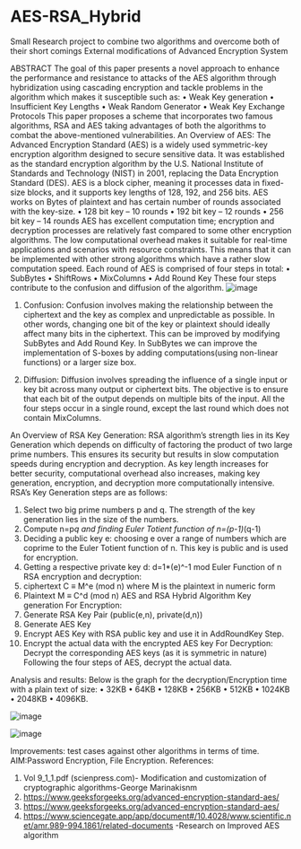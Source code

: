 # AES-RSA_Hybrid
Small Research project to combine two algorithms and overcome both of their short comings
External modifications of Advanced Encryption System      

ABSTRACT
The goal of this paper presents a novel approach to enhance the performance and resistance to attacks of the AES algorithm through hybridization using cascading encryption and tackle problems in the algorithm which makes it susceptible such as:
•	Weak Key generation
•	Insufficient Key Lengths
•	Weak Random Generator
•	Weak Key Exchange Protocols
This paper proposes a scheme that incorporates two famous algorithms, RSA and AES taking advantages of both the algorithms to combat the above-mentioned vulnerabilities. 
An Overview of AES:
The Advanced Encryption Standard (AES) is a widely used symmetric-key encryption algorithm designed to secure sensitive data. It was established as the standard encryption algorithm by the U.S. National Institute of Standards and Technology (NIST) in 2001, replacing the Data Encryption Standard (DES). AES is a block cipher, meaning it processes data in fixed-size blocks, and it supports key lengths of 128, 192, and 256 bits. AES works on Bytes of plaintext and has certain number of rounds associated with the key-size.
•	128 bit key – 10 rounds
•	192 bit key – 12 rounds
•	256 bit key – 14 rounds
AES has excellent computation time; encryption and decryption processes are relatively fast compared to some other encryption algorithms. The low computational overhead makes it suitable for real-time applications and scenarios with resource constraints. This means that it can be implemented with other strong algorithms which have a rather slow computation speed.
Each round of AES is comprised of four steps in total:
•	SubBytes
•	ShiftRows
•	MixColumns
•	Add Round Key
These four steps contribute to the confusion and diffusion of the algorithm.
![image](https://github.com/DhruvPawar22/AES-RSA_Hybrid/assets/90130789/8b77a0c6-e982-4298-9a41-2022b1f81ec0)

1.	Confusion: Confusion involves making the relationship between the ciphertext and the key as complex and unpredictable as possible. In other words, changing one bit of the key or plaintext should ideally affect many bits in the ciphertext. This can be improved by modifying SubBytes and Add Round Key.
In SubBytes we can improve the implementation of S-boxes by adding computations(using non-linear functions) or a larger size box.
	
2.	Diffusion: Diffusion involves spreading the influence of a single input or key bit across many output or ciphertext bits. The objective is to ensure that each bit of the output depends on multiple bits of the input. 
All the four steps occur in a single round, except the last round which does not contain MixColumns.
 
An Overview of RSA Key Generation:
RSA algorithm’s strength lies in its Key Generation which depends on difficulty of factoring the product of two large prime numbers. This ensures its security but results in slow computation speeds during encryption and decryption. As key length increases for better security, computational overhead also increases, making key generation, encryption, and decryption more computationally intensive. 
RSA’s Key Generation steps are as follows:
1.	Select two big prime numbers p and q. The strength of the key generation lies in the size of the numbers.
2.	Compute n=p*q and finding Euler Totient function of n=(p-1)*(q-1)
3.	Deciding a public key e: choosing e over a range of numbers which are coprime to the Euler Totient function of n. This key is public and is used for encryption.
4.	Getting a respective private key d: d=1*(e)^-1 mod Euler Function of n
RSA encryption and decryption:
1.	ciphertext C ≡ M^e (mod n) where M is the plaintext in numeric form
2.	Plaintext M ≡ C^d (mod n)
AES and RSA Hybrid Algorithm Key generation
For Encryption:
1.	Generate RSA Key Pair (public(e,n), private(d,n))
2.	Generate AES Key
3.	Encrypt AES Key with RSA public key and use it in AddRoundKey Step.
4.	Encrypt the actual data with the encrypted AES key
      For Decryption:
Decrypt the corresponding AES keys (as it is symmetric in nature) Following the four steps of AES, decrypt the actual data.
 


Analysis and results:
Below is the graph for the decryption/Encryption time with a plain text of size:
•	32KB
•	64KB
•	128KB
•	256KB
•	512KB
•	1024KB
•	2048KB
•	4096KB. 
 
![image](https://github.com/DhruvPawar22/AES-RSA_Hybrid/assets/90130789/21a27cd3-1d7d-435a-b620-c8ae7e1c9142)

![image](https://github.com/DhruvPawar22/AES-RSA_Hybrid/assets/90130789/11f246f3-fbf4-4b95-992b-1b78249ba9a1)

 Improvements: test cases against other algorithms in terms of time. AIM:Password Encryption, File Encryption.
References:
1.	Vol 9_1_1.pdf (scienpress.com)- Modification and customization of cryptographic algorithms-George Marinakisnm
2.	https://www.geeksforgeeks.org/advanced-encryption-standard-aes/
3.	https://www.geeksforgeeks.org/advanced-encryption-standard-aes/
4.	https://www.sciencegate.app/app/document#/10.4028/www.scientific.net/amr.989-994.1861/related-documents -Research on Improved AES algorithm

